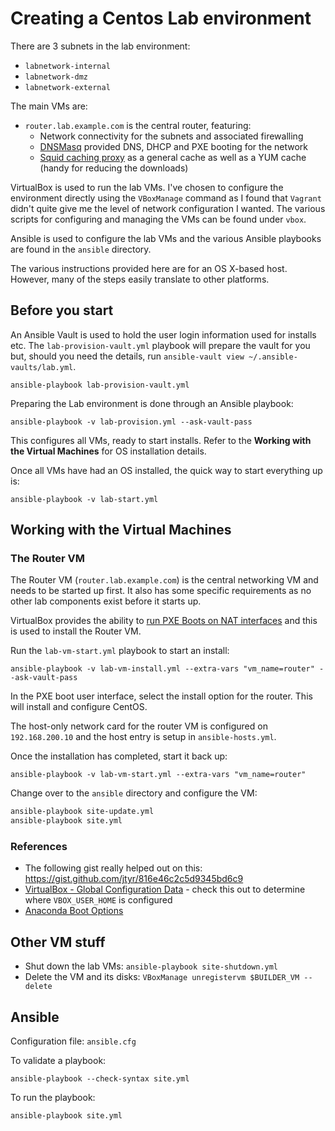 # Creating a Centos Lab environment

There are 3 subnets in the lab environment:

* `labnetwork-internal`
* `labnetwork-dmz`
* `labnetwork-external`

The main VMs are:

* `router.lab.example.com` is the central router, featuring:
  * Network connectivity for the subnets and associated firewalling
  * [DNSMasq](http://www.thekelleys.org.uk/dnsmasq/doc.html) provided DNS, DHCP and PXE booting for the network
  * [Squid caching proxy](http://www.squid-cache.org/) as a general cache as well as a YUM cache (handy for reducing the downloads)

VirtualBox is used to run the lab VMs. I've chosen to configure the environment directly using the `VBoxManage`
command as I found that `Vagrant` didn't quite give me the level of network configuration I wanted.
The various scripts for configuring and managing the VMs can be found under `vbox`.

Ansible is used to configure the lab VMs and the various Ansible playbooks are found in the `ansible` directory.

The various instructions provided here are for an OS X-based host. However, many of the steps easily translate to
other platforms.

## Before you start

An Ansible Vault is used to hold the user login information used for installs etc. The `lab-provision-vault.yml` 
playbook will prepare the vault for you but, should you need the details, run `ansible-vault view ~/.ansible-vaults/lab.yml`.

    ansible-playbook lab-provision-vault.yml

Preparing the Lab environment is done through an Ansible playbook:

    ansible-playbook -v lab-provision.yml --ask-vault-pass

This configures all VMs, ready to start installs. Refer to the __Working with the Virtual Machines__ for OS installation details.

Once all VMs have had an OS installed, the quick way to start everything up is:

    ansible-playbook -v lab-start.yml

## Working with the Virtual Machines

### The Router VM

The Router VM (`router.lab.example.com`) is the central networking VM and needs to be started up first. It also
has some specific requirements as no other lab components exist before it starts up.

VirtualBox provides the ability to [run PXE Boots on NAT interfaces](https://www.virtualbox.org/manual/ch06.html#nat-tftp) and this is used to install the Router VM.

Run the `lab-vm-start.yml` playbook to start an install:

    ansible-playbook -v lab-vm-install.yml --extra-vars "vm_name=router" --ask-vault-pass

In the PXE boot user interface, select the install option for the router. This will install and configure CentOS.

The host-only network card for the router VM is configured on `192.168.200.10` and the host entry is setup in `ansible-hosts.yml`.

Once the installation has completed, start it back up:

    ansible-playbook -v lab-vm-start.yml --extra-vars "vm_name=router"

Change over to the `ansible` directory and configure the VM:

````bash
ansible-playbook site-update.yml
ansible-playbook site.yml
````

### References

* The following gist really helped out on this: https://gist.github.com/jtyr/816e46c2c5d9345bd6c9
* [VirtualBox - Global Configuration Data](https://www.virtualbox.org/manual/ch10.html#idp47569015460640) - check this out to determine where `VBOX_USER_HOME` is configured
* [Anaconda Boot Options](http://anaconda-installer.readthedocs.io/en/latest/boot-options.html)

## Other VM stuff

* Shut down the lab VMs: `ansible-playbook site-shutdown.yml`
* Delete the VM and its disks: `VBoxManage unregistervm $BUILDER_VM --delete`

## Ansible

Configuration file: `ansible.cfg`

To validate a playbook:

    ansible-playbook --check-syntax site.yml

To run the playbook:

    ansible-playbook site.yml
